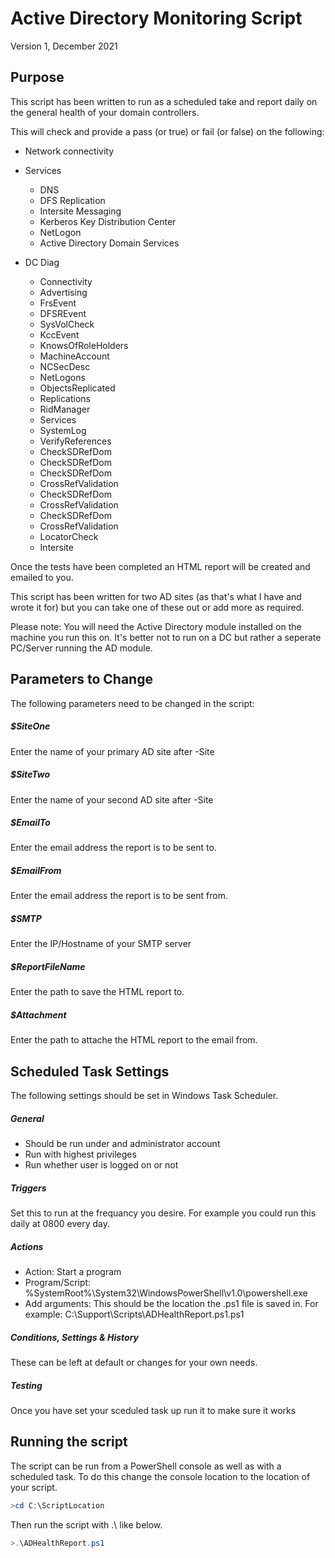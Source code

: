# Active Directory Monitoring Script
Version 1, December 2021

## Purpose
This script has been written to run as a scheduled take and report daily on the general health of your domain controllers.

This will check and provide a pass (or true) or fail (or false) on the following:

- Network connectivity
- Services
	* DNS
	* DFS Replication
	* Intersite Messaging
	* Kerberos Key Distribution Center
	* NetLogon
	* Active Directory Domain Services

- DC Diag
	* Connectivity
	* Advertising
	* FrsEvent
	* DFSREvent
	* SysVolCheck
	* KccEvent
	* KnowsOfRoleHolders
	* MachineAccount
	* NCSecDesc
	* NetLogons
	* ObjectsReplicated
	* Replications
	* RidManager
	* Services
	* SystemLog
	* VerifyReferences
	* CheckSDRefDom
	* CheckSDRefDom
	* CheckSDRefDom
	* CrossRefValidation
	* CheckSDRefDom
	* CrossRefValidation
	* CheckSDRefDom
	* CrossRefValidation
	* LocatorCheck
	* Intersite

Once the tests have been completed an HTML report will be created and emailed to you.

This script has been written for two AD sites (as that's what I have and wrote it for) but you can take one of these out or add more as required.

Please note: You will need the Active Directory module installed on the machine you run this on. It's better not to run on a DC but rather a seperate PC/Server running the AD module.


##  Parameters to Change
The following parameters need to be changed in the script:

##### $SiteOne
Enter the name of your primary AD site after -Site
##### $SiteTwo
Enter the name of your second AD site after -Site
##### $EmailTo
Enter the email address the report is to be sent to.
##### $EmailFrom
Enter the email address the report is to be sent from.
##### $SMTP
Enter the IP/Hostname of your SMTP server
##### $ReportFileName
Enter the path to save the HTML report to.
##### $Attachment
Enter the path to attache the HTML report to the email from.

## Scheduled Task Settings
The following settings should be set in Windows Task Scheduler.
##### General
- Should be run under and administrator account
- Run with highest privileges
- Run whether user is logged on or not

##### Triggers
Set this to run at the frequancy you desire. For example you could run this daily at 0800 every day.
##### Actions
- Action: Start a program
- Program/Script: %SystemRoot%\System32\WindowsPowerShell\v1.0\powershell.exe
- Add arguments: This should be the location the .ps1 file is saved in. For example: C:\Support\Scripts\ADHealthReport.ps1.ps1

##### Conditions, Settings & History
These can be left at default or changes for your own needs.

##### Testing
Once you have set your sceduled task up run it to make sure it works

## Running the script
The script can be run from a PowerShell console as well as with a scheduled task. To do this change the console location to the location of your script.
```powershell
>cd C:\ScriptLocation
```
Then run the script with .\ like below.
```powershell
>.\ADHealthReport.ps1
```
